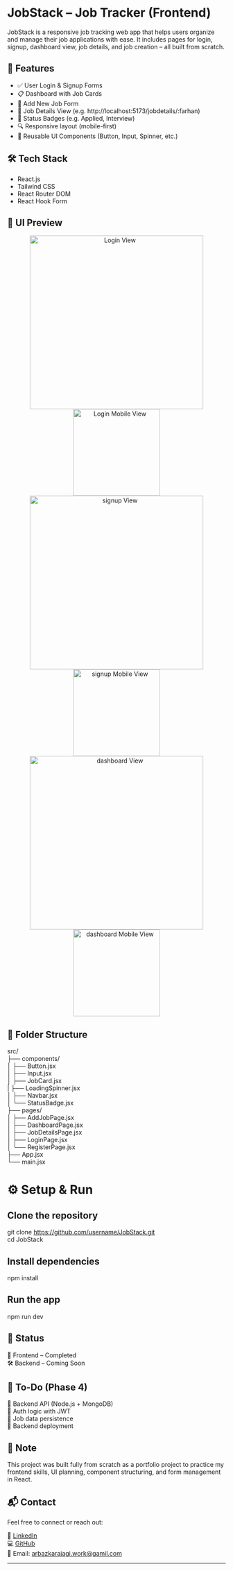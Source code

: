 
# JobStack – Job Tracker (Frontend)

JobStack is a responsive job tracking web app that helps users organize and manage their job applications with ease. It includes pages for login, signup, dashboard view, job details, and job creation – all built from scratch.

## 🚀 Features

- ✅ User Login & Signup Forms  
- 📋 Dashboard with Job Cards  
- 📝 Add New Job Form  
- 📂 Job Details View (e.g. http://localhost:5173/jobdetails/:farhan) 
- 🎯 Status Badges (e.g. Applied, Interview)  
- 🔍 Responsive layout (mobile-first)  
- 🧩 Reusable UI Components (Button, Input, Spinner, etc.)

## 🛠️ Tech Stack

- React.js
- Tailwind CSS
- React Router DOM
- React Hook Form

## 🎨 UI Preview

<div align="center">
  <img src="./client/screenshots/login-view.png" alt="Login View" width="400" />
  <img src="./client/screenshots/login-mob-view.png" alt="Login Mobile View" width="200" />
</div>

<div align="center">
  <img src="./client/screenshots/signup-view.png" alt="signup View" width="400" />
  <img src="./client/screenshots/signup-mob-view.png" alt="signup Mobile View" width="200" />
</div>

<div align="center">
  <img src="./client/screenshots/dashboard-view.png" alt="dashboard View" width="400" />
  <img src="./client/screenshots/dashboard-mob-view.png" alt="dashboard Mobile View" width="200" />
</div>

## 📁 Folder Structure

src/<br/>
├── components/<br/>
│ ├── Button.jsx<br/>
│ ├── Input.jsx<br/>
│ ├── JobCard.jsx<br/>
| ├── LoadingSpinner.jsx<br/>
│ ├── Navbar.jsx<br/>
│ └── StatusBadge.jsx<br/>
├── pages/<br/>
│ ├── AddJobPage.jsx<br/>
│ ├── DashboardPage.jsx<br/>
│ ├── JobDetailsPage.jsx<br/>
│ ├── LoginPage.jsx<br/>
│ └── RegisterPage.jsx<br/>
├── App.jsx<br/>
└── main.jsx<br/>


# ⚙️ Setup & Run


## Clone the repository
git clone https://github.com/username/JobStack.git<br/>
cd JobStack

## Install dependencies
npm install

## Run the app
npm run dev


## 📌 Status
🎨 Frontend – Completed <br/>
🛠️ Backend – Coming Soon 

## 📌 To-Do (Phase 4)
🔗 Backend API (Node.js + MongoDB)<br/>
🧩 Auth logic with JWT<br/>
📁 Job data persistence<br/>
🎯 Backend deployment<br/>

## 🙋 Note
This project was built fully from scratch as a portfolio project to practice my frontend skills, UI planning, component structuring, and form management in React.

## 📬 Contact
Feel free to connect or reach out:

💼 [LinkedIn](https://linkedin.com/in/stacksec-arbaz/)<br/>
💻 [GitHub](https://github.com/arbaz-karajagi/)<br/>
📧 Email: arbazkarajagi.work@gamil.com<br/> 

************************************************************************
